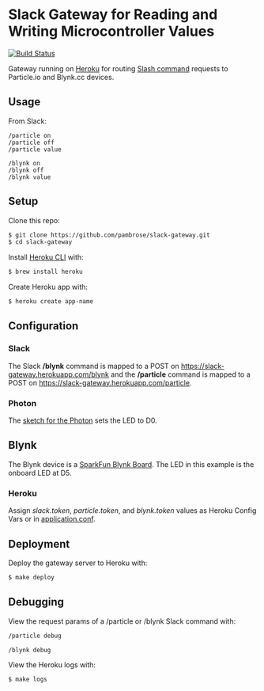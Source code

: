 # Slack Gateway for Reading and Writing Microcontroller Values

[![Build Status](https://travis-ci.org/pambrose/slack-gateway.svg?branch=master)](https://travis-ci.org/pambrose/slack-gateway)

Gateway running on [Heroku](https://www.heroku.com/) for routing [Slash command](https://api.slack.com/slash-commands)
requests to Particle.io and Blynk.cc devices.

## Usage

From Slack:

```
/particle on
/particle off
/particle value

/blynk on
/blynk off
/blynk value
```

## Setup

Clone this repo:

```bash
$ git clone https://github.com/pambrose/slack-gateway.git
$ cd slack-gateway
```

Install [Heroku CLI](https://devcenter.heroku.com/articles/heroku-command) with:

```bash
$ brew install heroku
```

Create Heroku app with:

```bash
$ heroku create app-name
```

## Configuration

### Slack

The Slack **/blynk** command is mapped to a POST on https://slack-gateway.herokuapp.com/blynk
and the **/particle** command is mapped to a POST on https://slack-gateway.herokuapp.com/particle.


### Photon

The [sketch for the Photon](https://github.com/pambrose/slack-gateway/blob/master/photon/led.ino) sets the LED to D0.

## Blynk

The Blynk device is a [SparkFun Blynk Board](https://www.sparkfun.com/products/13794). The LED in this example is the
onboard LED at D5.

### Heroku

Assign *slack.token*, *particle.token*, and *blynk.token* values as Heroku Config Vars or in
[application.conf](https://github.com/pambrose/slack-gateway/blob/master/src/main/resources/application.conf).

## Deployment

Deploy the gateway server to Heroku with:

```bash
$ make deploy
```

## Debugging

View the request params of a /particle or /blynk Slack command with:

```bash
/particle debug

/blynk debug
```

View the Heroku logs with:

```bash
$ make logs
```

